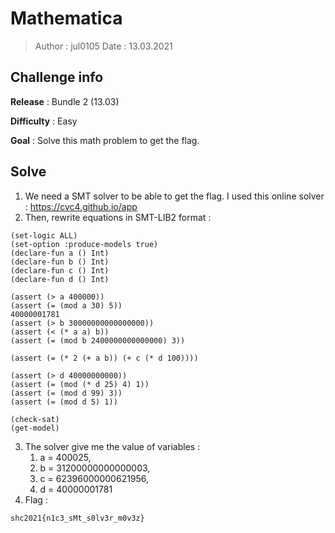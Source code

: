 # Mathematica

> Author : jul0105
> Date : 13.03.2021



## Challenge info

**Release** : Bundle 2 (13.03)

**Difficulty** : Easy

**Goal** : Solve this math problem to get the flag.



## Solve

1. We need a SMT solver to be able to get the flag. I used this online solver  : https://cvc4.github.io/app
2. Then, rewrite equations in SMT-LIB2 format :

```
(set-logic ALL)
(set-option :produce-models true)
(declare-fun a () Int)
(declare-fun b () Int)
(declare-fun c () Int)
(declare-fun d () Int)

(assert (> a 400000))
(assert (= (mod a 30) 5))
40000001781
(assert (> b 30000000000000000))
(assert (< (* a a) b))
(assert (= (mod b 2400000000000000) 3))

(assert (= (* 2 (+ a b)) (+ c (* d 100))))

(assert (> d 40000000000))
(assert (= (mod (* d 25) 4) 1))
(assert (= (mod d 99) 3))
(assert (= (mod d 5) 1))

(check-sat)
(get-model)
```
3. The solver give me the value of variables :
   1. a = 400025, 
   2. b = 31200000000000003, 
   3. c = 62396000000621956, 
   4. d = 40000001781
4. Flag :

```
shc2021{n1c3_sMt_s0lv3r_m0v3z}
```
